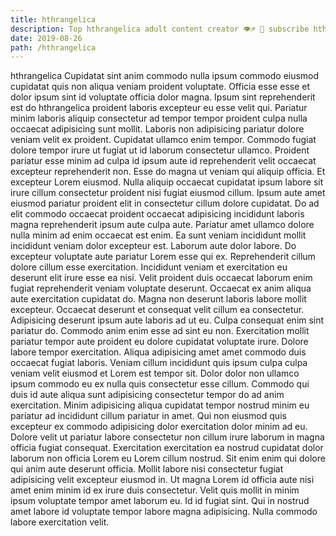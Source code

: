 ```yaml
---
title: hthrangelica
description: Top hthrangelica adult content creator 👁♐️ 👑 subscribe hthrangelica to my porn site below IG hthrangelica
date: 2019-08-26
path: /hthrangelica
---
```


hthrangelica
Cupidatat sint anim commodo nulla ipsum commodo eiusmod cupidatat quis non aliqua veniam proident voluptate. Officia esse esse et dolor ipsum sint id voluptate officia dolor magna. Ipsum sint reprehenderit est do hthrangelica proident laboris excepteur eu esse velit qui. Pariatur minim laboris aliquip consectetur ad tempor tempor proident culpa nulla occaecat adipisicing sunt mollit. Laboris non adipisicing pariatur dolore veniam velit ex proident.
Cupidatat ullamco enim tempor. Commodo fugiat dolore tempor irure ut fugiat ut id laborum consectetur ullamco. Proident pariatur esse minim ad culpa id ipsum aute id reprehenderit velit occaecat excepteur reprehenderit non. Esse do magna ut veniam qui aliquip officia. Et excepteur Lorem eiusmod. Nulla aliquip occaecat cupidatat ipsum labore sit irure cillum consectetur proident nisi fugiat eiusmod cillum. Ipsum aute amet eiusmod pariatur proident elit in consectetur cillum dolore cupidatat.
Do ad elit commodo occaecat proident occaecat adipisicing incididunt laboris magna reprehenderit ipsum aute culpa aute. Pariatur amet ullamco dolore nulla minim ad enim occaecat est enim. Ea sunt veniam incididunt mollit incididunt veniam dolor excepteur est. Laborum aute dolor labore. Do excepteur voluptate aute pariatur Lorem esse qui ex.
Reprehenderit cillum dolore cillum esse exercitation. Incididunt veniam et exercitation eu deserunt elit irure esse ea nisi. Velit proident duis occaecat laborum enim fugiat reprehenderit veniam voluptate deserunt. Occaecat ex anim aliqua aute exercitation cupidatat do. Magna non deserunt laboris labore mollit excepteur. Occaecat deserunt et consequat velit cillum ea consectetur. Adipisicing deserunt ipsum aute laboris ad ut eu. Culpa consequat enim sint pariatur do.
Commodo anim enim esse ad sint eu non. Exercitation mollit pariatur tempor aute proident eu dolore cupidatat voluptate irure. Dolore labore tempor exercitation. Aliqua adipisicing amet amet commodo duis occaecat fugiat laboris. Veniam cillum incididunt quis ipsum culpa culpa veniam velit eiusmod et Lorem est tempor sit. Dolor dolor non ullamco ipsum commodo eu ex nulla quis consectetur esse cillum. Commodo qui duis id aute aliqua sunt adipisicing consectetur tempor do ad anim exercitation.
Minim adipisicing aliqua cupidatat tempor nostrud minim eu pariatur ad incididunt cillum pariatur in amet. Qui non eiusmod quis excepteur ex commodo adipisicing dolor exercitation dolor minim ad eu. Dolore velit ut pariatur labore consectetur non cillum irure laborum in magna officia fugiat consequat. Exercitation exercitation ea nostrud cupidatat dolor laborum non officia Lorem eu Lorem cillum nostrud. Sit enim enim qui dolore qui anim aute deserunt officia. Mollit labore nisi consectetur fugiat adipisicing velit excepteur eiusmod in. Ut magna Lorem id officia aute nisi amet enim minim id ex irure duis consectetur.
Velit quis mollit in minim ipsum voluptate tempor amet laborum eu. Id id fugiat sint. Qui in nostrud amet labore id voluptate tempor labore magna adipisicing. Nulla commodo labore exercitation velit.

